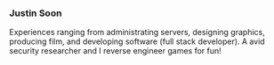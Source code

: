 ### Justin Soon
Experiences ranging from administrating servers, designing graphics, producing film, and developing software (full stack developer). A avid security researcher and I reverse engineer games for fun!


